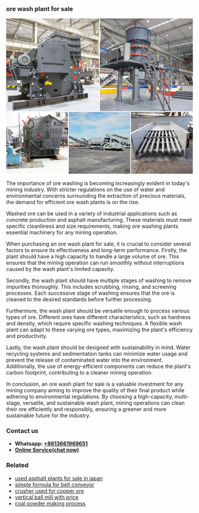 <h3>ore wash plant for sale</h3><img src='1708322785.jpg' alt=''><p>The importance of ore washing is becoming increasingly evident in today's mining industry. With stricter regulations on the use of water and environmental concerns surrounding the extraction of precious materials, the demand for efficient ore wash plants is on the rise.</p><p>Washed ore can be used in a variety of industrial applications such as concrete production and asphalt manufacturing. These materials must meet specific cleanliness and size requirements, making ore washing plants essential machinery for any mining operation.</p><p>When purchasing an ore wash plant for sale, it is crucial to consider several factors to ensure its effectiveness and long-term performance. Firstly, the plant should have a high capacity to handle a large volume of ore. This ensures that the mining operation can run smoothly without interruptions caused by the wash plant's limited capacity.</p><p>Secondly, the wash plant should have multiple stages of washing to remove impurities thoroughly. This includes scrubbing, rinsing, and screening processes. Each successive stage of washing ensures that the ore is cleaned to the desired standards before further processing.</p><p>Furthermore, the wash plant should be versatile enough to process various types of ore. Different ores have different characteristics, such as hardness and density, which require specific washing techniques. A flexible wash plant can adapt to these varying ore types, maximizing the plant's efficiency and productivity.</p><p>Lastly, the wash plant should be designed with sustainability in mind. Water recycling systems and sedimentation tanks can minimize water usage and prevent the release of contaminated water into the environment. Additionally, the use of energy-efficient components can reduce the plant's carbon footprint, contributing to a cleaner mining operation.</p><p>In conclusion, an ore wash plant for sale is a valuable investment for any mining company aiming to improve the quality of their final product while adhering to environmental regulations. By choosing a high-capacity, multi-stage, versatile, and sustainable wash plant, mining operations can clean their ore efficiently and responsibly, ensuring a greener and more sustainable future for the industry.</p><h3>Contact us</h3><ul><li><strong>Whatsapp:&nbsp;<a href="https://wa.me/8613661969651">+8613661969651</a></strong></li><li><a href="https://swt.shibang-china.com/?git&amp;zhl&amp;ore wash plant for sale"><strong>Online Service(chat now)</strong></a></li></ul><h3>Related</h3><ul><li><a href='used asphalt plants for sale in japan.md'>used asphalt plants for sale in japan</a></li><li><a href='simple formula for belt conveyor.md'>simple formula for belt conveyor</a></li><li><a href='crusher used for copper ore.md'>crusher used for copper ore</a></li><li><a href='vertical ball mill with price.md'>vertical ball mill with price</a></li><li><a href='coal powder making process.md'>coal powder making process</a></li></ul>